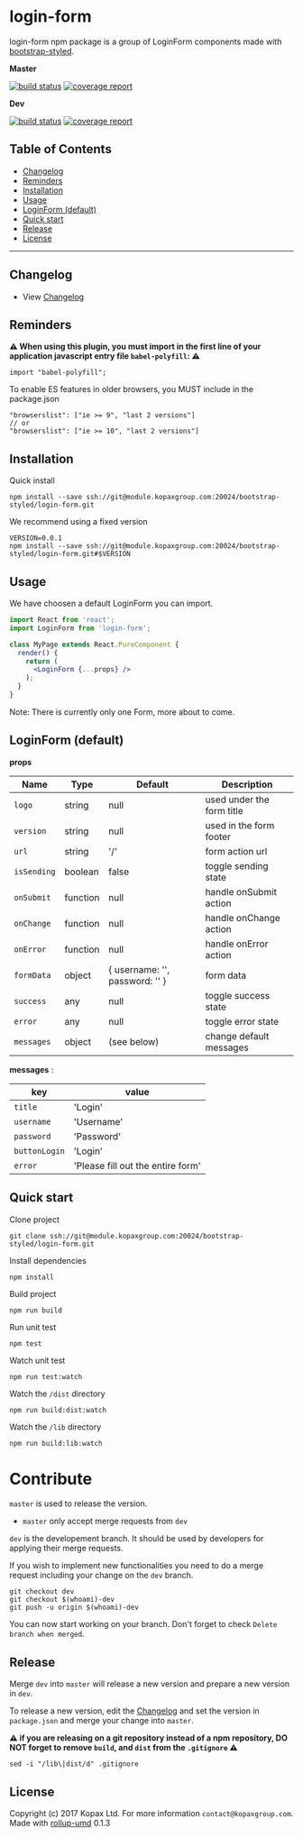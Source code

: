 # login-form

login-form npm package is a group of LoginForm components made with [bootstrap-styled](https://bootstrap-styled.kopaxgroup.com).

**Master**

[![build status](https://module.kopaxgroup.com/bootstrap-styled/login-form/badges/master/build.svg)](https://module.kopaxgroup.com/bootstrap-styled/login-form/commits/master)
[![coverage report](https://module.kopaxgroup.com/bootstrap-styled/login-form/badges/master/coverage.svg)](https://module.kopaxgroup.com/bootstrap-styled/login-form/commits/master)

**Dev**

[![build status](https://module.kopaxgroup.com/bootstrap-styled/login-form/badges/dev/build.svg)](https://module.kopaxgroup.com/bootstrap-styled/login-form/commits/dev)
[![coverage report](https://module.kopaxgroup.com/bootstrap-styled/login-form/badges/dev/coverage.svg)](https://module.kopaxgroup.com/bootstrap-styled/login-form/commits/dev)

## Table of Contents

  - [Changelog](#changelog)
  - [Reminders](#reminders)
  - [Installation](#installation)
  - [Usage](#usage)
  - [LoginForm (default)](#loginform-default)
  - [Quick start](#quick-start)
  - [Release](#release)
  - [License](#license)

---

## Changelog

  - View [Changelog](CHANGELOG.md)

## Reminders

**⚠️ When using this plugin, you must import in the first line of your application javascript entry file `babel-polyfill`: ⚠️**
  
    import "babel-polyfill";
    
To enable ES features in older browsers, you MUST include in the package.json

    "browserslist": ["ie >= 9", "last 2 versions"]
    // or
    "browserslist": ["ie >= 10", "last 2 versions"]
    
## Installation

Quick install

    npm install --save ssh://git@module.kopaxgroup.com:20024/bootstrap-styled/login-form.git
    
We recommend using a fixed version

    VERSION=0.0.1
    npm install --save ssh://git@module.kopaxgroup.com:20024/bootstrap-styled/login-form.git#$VERSION

## Usage

We have choosen a default LoginForm you can import.
 
```jsx harmony
import React from 'react';
import LoginForm from 'login-form';

class MyPage extends React.PureComponent {
  render() {
    return (
      <LoginForm {...props} />
    );
  }
}
```

Note: There is currently only one Form, more about to come.

## LoginForm (default)

**props**

| Name        | Type     | Default                        | Description               |
|-------------|----------|--------------------------------|---------------------------|
| `logo`      | string   | null                           | used under the form title |
| `version`   | string   | null                           | used in the form footer   |
| `url`       | string   | '/'                            | form action url           |
| `isSending` | boolean  | false                          | toggle sending state      |
| `onSubmit`  | function | null                           | handle onSubmit action    |
| `onChange`  | function | null                           | handle onChange action    |
| `onError`   | function | null                           | handle onError action     |
| `formData`  | object   | { username: '', password: '' } | form data                 |
| `success`   | any      | null                           | toggle success state      |
| `error`     | any      | null                           | toggle error state        |
| `messages`  | object   | (see below)                    | change default messages   |

**messages** : 

| key           | value                             |
|---------------|-----------------------------------|
| `title`       | 'Login'                           |
| `username`    | 'Username'                        |
| `password`    | 'Password'                        |
| `buttonLogin` | 'Login'                           |
| `error`       | 'Please fill out the entire form' |

## Quick start

Clone project

    git clone ssh://git@module.kopaxgroup.com:20024/bootstrap-styled/login-form.git

Install dependencies

    npm install

Build project

    npm run build
    
Run unit test
     
    npm test
    
Watch unit test
     
    npm run test:watch

Watch the `/dist` directory

    npm run build:dist:watch

Watch the `/lib` directory

    npm run build:lib:watch

# Contribute

`master` is used to release the version. 

- `master` only accept merge requests from `dev`

`dev` is the developement branch. It should be used by developers for applying their merge requests.

If you wish to implement new functionalities you need to do a merge request including your change on the `dev` branch.

    git checkout dev
    git checkout $(whoami)-dev
    git push -u origin $(whoami)-dev 

You can now start working on your branch. Don't forget to check `Delete branch when merged`.

## Release

Merge `dev` into `master` will release a new version and prepare a new version in `dev`.

To release a new version, edit the [Changelog](CHANGELOG.md) and set the version in `package.json` and merge your change into `master`.

**⚠️ if you are releasing on a git repository instead of a npm repository, **DO NOT** forget to remove `build`, and `dist` from the `.gitignore` ⚠️**

    sed -i "/lib\|dist/d" .gitignore

## License

Copyright (c) 2017 Kopax Ltd. For more information `contact@kopaxgroup.com`. Made with [rollup-umd](https://module.kopaxgroup.com/dev-tools/rollup-umd/tags/0.1.3) 0.1.3
